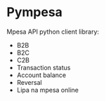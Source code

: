 # Pympesa

Mpesa API python client library:

  * B2B
  * B2C
  * C2B
  * Transaction status
  * Account balance
  * Reversal
  * Lipa na mpesa online
